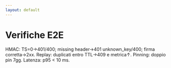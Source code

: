 ```yaml
---
layout: default
---
```


# Verifiche E2E
HMAC: TS=0→401/400; missing header→401 unknown_key/400; firma corretta→2xx.
Replay: duplicati entro TTL→409 e metrica↑. Pinning: doppio pin 7gg. Latenza: p95 < 10 ms.
